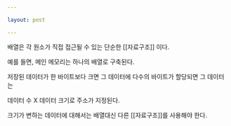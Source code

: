 ```yaml
---

layout: post

---
```


배열은 각 원소가 직접 접근될 수 있는 단순한 [[자료구조]] 이다.

예를 들면, 메인 메모리는 하나의 배열로 구축된다.

저장된 데이터가 한 바이트보다 크면 그 데이터에 다수의 바이트가 할당되면 그 데이터는

데이터 수 X 데이터 크기로 주소가 지정된다.

크기가 변하는 데이터에 대해서는 배열대신 다른 [[자료구조]]를 사용해야 한다.